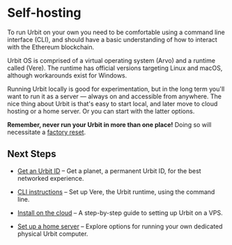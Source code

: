 # Self-hosting

To run Urbit on your own you need to be comfortable using a command line interface (CLI), and should have a basic understanding of how to interact with the Ethereum blockchain.

Urbit OS is comprised of a virtual operating system (Arvo) and a runtime called (Vere). The runtime has official versions targeting Linux and macOS, although workarounds exist for Windows.

Running Urbit locally is good for experimentation, but in the long term you'll want to run it as a server — always on and accessible from anywhere. The nice thing about Urbit is that's easy to start local, and later move to cloud hosting or a home server. Or you can start with the latter options.

**Remember, never run your Urbit in more than one place!** Doing so will necessitate a [factory reset](https://operators.urbit.org/manual/id/guide-to-resets).

## Next Steps

- [Get an Urbit ID](manual/getting-started/get-id) – Get a planet, a permanent Urbit ID, for the best networked experience.

- [CLI instructions](manual/getting-started/self-hosted/cli) – Set up Vere, the Urbit runtime, using the command line.

- [Install on the cloud](manual/getting-started/self-hosted/cloud-hosting) – A step-by-step guide to setting up Urbit on a VPS.

- [Set up a home server](manual/getting-started/self-hosted/home-servers) – Explore options for running your own dedicated physical Urbit computer.

